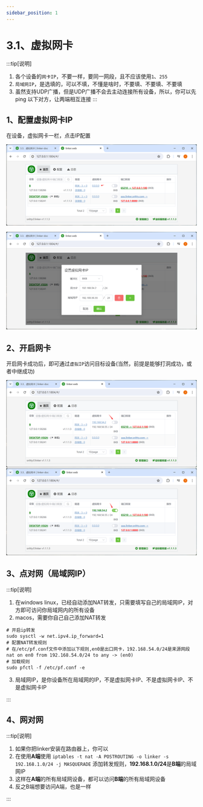 ```yaml
---
sidebar_position: 1
---
```


# 3.1、虚拟网卡

:::tip[说明]

1. 各个设备的`网卡IP`，不要一样，要同一网段，且不应该使用`1`、`255`
2. `局域网IP`，是选填的，可以不填，不懂是啥时，不要填、不要填、不要填
3. 虽然支持UDP广播，但是UDP广播不会去主动连接所有设备，所以，你可以先 ping 以下对方，让两端相互连接
:::


## 1、配置虚拟网卡IP

在设备，虚拟网卡一栏，点击IP配置

![Docusaurus Plushie](./img/tuntap.png)

![Docusaurus Plushie](./img/tuntap1.png)

## 2、开启网卡

开启网卡成功后，即可通过`虚拟IP`访问目标设备(当然，前提是能够打洞成功，或者中继成功)

![Docusaurus Plushie](./img/tuntap2.png)
![Docusaurus Plushie](./img/tuntap3.png)


## 3、点对网（局域网IP）

:::tip[说明]

1. 在windows linux，已经自动添加NAT转发，只需要填写自己的局域网IP，对方即可访问你局域网内的所有设备
2. macos，需要你自己自己添加NAT转发
```
# 开启ip转发
sudo sysctl -w net.ipv4.ip_forward=1
# 配置NAT转发规则
# 在/etc/pf.conf文件中添加以下规则,en0是出口网卡，192.168.54.0/24是来源网段
nat on en0 from 192.168.54.0/24 to any -> (en0)
# 加载规则
sudo pfctl -f /etc/pf.conf -e
```
3. 局域网IP，是你设备所在局域网的IP，不是虚拟网卡IP、不是虚拟网卡IP、不是虚拟网卡IP

:::


## 4、网对网

:::tip[说明]

1. 如果你把linker安装在路由器上，你可以
2. 在使用**A端**使用 `iptables -t nat -A POSTROUTING -o linker -s 192.168.1.0/24 -j MASQUERADE` 添加转发规则，**192.168.1.0/24**是**B端**的局域网IP
3. 这样在**A端**的所有局域网设备，都可以访问**B端**的所有局域网设备
4. 反之B端想要访问A端，也是一样

:::

